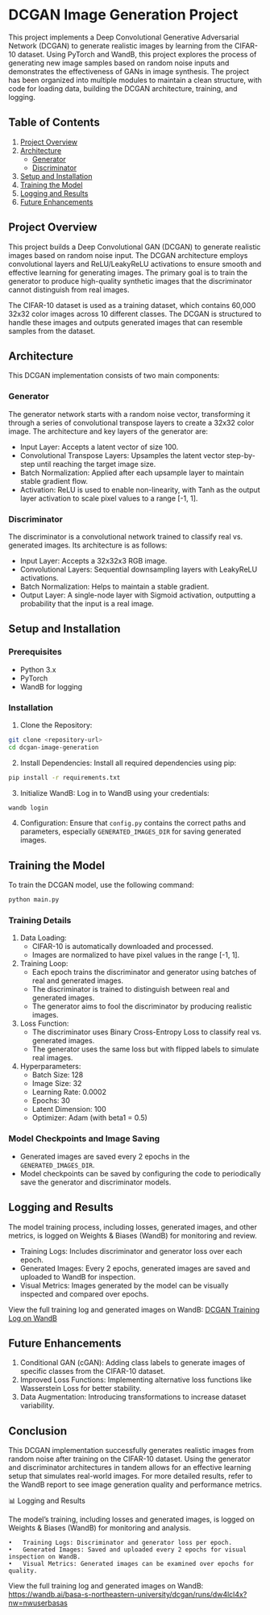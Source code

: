
# DCGAN Image Generation Project

This project implements a Deep Convolutional Generative Adversarial Network (DCGAN) to generate realistic images by learning from the CIFAR-10 dataset. Using PyTorch and WandB, this project explores the process of generating new image samples based on random noise inputs and demonstrates the effectiveness of GANs in image synthesis. The project has been organized into multiple modules to maintain a clean structure, with code for loading data, building the DCGAN architecture, training, and logging.

## Table of Contents

1. [Project Overview](#project-overview)
2. [Architecture](#architecture)
   - [Generator](#generator)
   - [Discriminator](#discriminator)
3. [Setup and Installation](#setup-and-installation)
4. [Training the Model](#training-the-model)
5. [Logging and Results](#logging-and-results)
6. [Future Enhancements](#future-enhancements)

## Project Overview

This project builds a Deep Convolutional GAN (DCGAN) to generate realistic images based on random noise input. The DCGAN architecture employs convolutional layers and ReLU/LeakyReLU activations to ensure smooth and effective learning for generating images. The primary goal is to train the generator to produce high-quality synthetic images that the discriminator cannot distinguish from real images.

The CIFAR-10 dataset is used as a training dataset, which contains 60,000 32x32 color images across 10 different classes. The DCGAN is structured to handle these images and outputs generated images that can resemble samples from the dataset.

## Architecture

This DCGAN implementation consists of two main components:

### Generator

The generator network starts with a random noise vector, transforming it through a series of convolutional transpose layers to create a 32x32 color image. The architecture and key layers of the generator are:

- Input Layer: Accepts a latent vector of size 100.
- Convolutional Transpose Layers: Upsamples the latent vector step-by-step until reaching the target image size.
- Batch Normalization: Applied after each upsample layer to maintain stable gradient flow.
- Activation: ReLU is used to enable non-linearity, with Tanh as the output layer activation to scale pixel values to a range [-1, 1].

### Discriminator

The discriminator is a convolutional network trained to classify real vs. generated images. Its architecture is as follows:

- Input Layer: Accepts a 32x32x3 RGB image.
- Convolutional Layers: Sequential downsampling layers with LeakyReLU activations.
- Batch Normalization: Helps to maintain a stable gradient.
- Output Layer: A single-node layer with Sigmoid activation, outputting a probability that the input is a real image.

## Setup and Installation

### Prerequisites

- Python 3.x
- PyTorch
- WandB for logging

### Installation

1. Clone the Repository:

```bash
git clone <repository-url>
cd dcgan-image-generation
```

2. Install Dependencies:
Install all required dependencies using pip:

```bash
pip install -r requirements.txt
```

3. Initialize WandB:
Log in to WandB using your credentials:

```bash
wandb login
```

4. Configuration:
Ensure that `config.py` contains the correct paths and parameters, especially `GENERATED_IMAGES_DIR` for saving generated images.

## Training the Model

To train the DCGAN model, use the following command:

```bash
python main.py
```

### Training Details

1. Data Loading:
   - CIFAR-10 is automatically downloaded and processed.
   - Images are normalized to have pixel values in the range [-1, 1].
2. Training Loop:
   - Each epoch trains the discriminator and generator using batches of real and generated images.
   - The discriminator is trained to distinguish between real and generated images.
   - The generator aims to fool the discriminator by producing realistic images.
3. Loss Function:
   - The discriminator uses Binary Cross-Entropy Loss to classify real vs. generated images.
   - The generator uses the same loss but with flipped labels to simulate real images.
4. Hyperparameters:
   - Batch Size: 128
   - Image Size: 32
   - Learning Rate: 0.0002
   - Epochs: 30
   - Latent Dimension: 100
   - Optimizer: Adam (with beta1 = 0.5)

### Model Checkpoints and Image Saving

- Generated images are saved every 2 epochs in the `GENERATED_IMAGES_DIR`.
- Model checkpoints can be saved by configuring the code to periodically save the generator and discriminator models.

## Logging and Results

The model training process, including losses, generated images, and other metrics, is logged on Weights & Biases (WandB) for monitoring and review.

- Training Logs: Includes discriminator and generator loss over each epoch.
- Generated Images: Every 2 epochs, generated images are saved and uploaded to WandB for inspection.
- Visual Metrics: Images generated by the model can be visually inspected and compared over epochs.

View the full training log and generated images on WandB:
[DCGAN Training Log on WandB](#)

## Future Enhancements

1. Conditional GAN (cGAN): Adding class labels to generate images of specific classes from the CIFAR-10 dataset.
2. Improved Loss Functions: Implementing alternative loss functions like Wasserstein Loss for better stability.
3. Data Augmentation: Introducing transformations to increase dataset variability.

## Conclusion

This DCGAN implementation successfully generates realistic images from random noise after training on the CIFAR-10 dataset. Using the generator and discriminator architectures in tandem allows for an effective learning setup that simulates real-world images. For more detailed results, refer to the WandB report to see image generation quality and performance metrics.

📊 Logging and Results

The model’s training, including losses and generated images, is logged on Weights & Biases (WandB) for monitoring and analysis.

	•	Training Logs: Discriminator and generator loss per epoch.
	•	Generated Images: Saved and uploaded every 2 epochs for visual inspection on WandB.
	•	Visual Metrics: Generated images can be examined over epochs for quality.

View the full training log and generated images on WandB:
https://wandb.ai/basa-s-northeastern-university/dcgan/runs/dw4lcl4x?nw=nwuserbasas